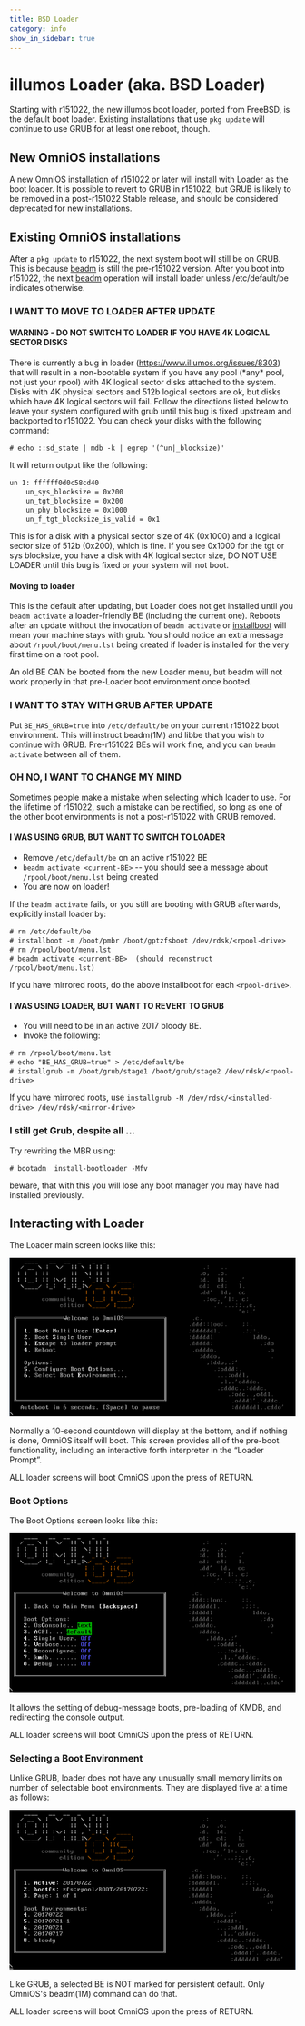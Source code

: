 ```yaml
---
title: BSD Loader
category: info
show_in_sidebar: true
---
```


illumos Loader (aka. BSD Loader)
==================================

Starting with r151022, the new illumos boot loader, ported from FreeBSD,
is the default boot loader. Existing installations that use `pkg update` will
continue to use GRUB for at least one reboot, though.

New OmniOS installations
------------------------

A new OmniOS installation of r151022 or later will install with Loader
as the boot loader. It is possible to revert to GRUB in r151022, but
GRUB is likely to be removed in a post-r151022 Stable release, and
should be considered deprecated for new installations.

Existing OmniOS installations
-----------------------------

After a `pkg update` to r151022, the next system boot will still be on
GRUB. This is because [beadm](http://illumos.org/man/1m/beadm) is still
the pre-r151022 version. After you boot into r151022, the next
[beadm](http://illumos.org/man/1m/beadm) operation will install loader
unless /etc/default/be indicates otherwise.

### I WANT TO MOVE TO LOADER AFTER UPDATE

#### WARNING - DO NOT SWITCH TO LOADER IF YOU HAVE 4K LOGICAL SECTOR DISKS

There is currently a bug in loader (https://www.illumos.org/issues/8303)
that will result in a non-bootable system if you have any pool (\*any\*
pool, not just your rpool) with 4K logical sector disks attached to the
system. Disks with 4K physical sectors and 512b logical sectors are ok,
but disks which have 4K logical sectors will fail. Follow the directions
listed below to leave your system configured with grub until this bug is
fixed upstream and backported to r151022. You can check your disks with the
following command:

```
# echo ::sd_state | mdb -k | egrep '(^un|_blocksize)'
```

It will return output like the following:

```
un 1: ffffff0d0c58cd40                                                          
    un_sys_blocksize = 0x200                                                    
    un_tgt_blocksize = 0x200                                                    
    un_phy_blocksize = 0x1000                                                   
    un_f_tgt_blocksize_is_valid = 0x1
```

This is for a disk with a physical sector size of 4K (0x1000) and a
logical sector size of 512b (0x200), which is fine. If you see 0x1000
for the tgt or sys blocksize, you have a disk with 4K logical sector
size, DO NOT USE LOADER until this bug is fixed or your system will not
boot.

#### Moving to loader

This is the default after updating, but Loader does not get installed
until you `beadm activate` a loader-friendly BE (including the current one). Reboots
after an update without the invocation of `beadm activate` or
[installboot](http://illumos.org/man/1m/installboot) will mean your
machine stays with grub. You should notice an extra message about `/rpool/boot/menu.lst` being
created if loader is installed for the very first time on a root pool.

An old BE CAN be booted from the new Loader menu, but beadm will not
work properly in that pre-Loader boot environment once booted.

### I WANT TO STAY WITH GRUB AFTER UPDATE

Put `BE_HAS_GRUB=true` into `/etc/default/be` on your current r151022 boot environment. This will instruct
beadm(1M) and libbe that you wish to continue with GRUB. Pre-r151022 BEs
will work fine, and you can `beadm activate` between all of them.

### OH NO, I WANT TO CHANGE MY MIND

Sometimes people make a mistake when selecting which loader to use. For
the lifetime of r151022, such a mistake can be rectified, so long as one
of the other boot environments is not a post-r151022 with GRUB removed.

#### I WAS USING GRUB, BUT WANT TO SWITCH TO LOADER

* Remove `/etc/default/be` on an active r151022 BE
* `beadm activate <current-BE>` -- you should see a message about `/rpool/boot/menu.lst` being created
* You are now on loader!

If the `beadm activate` fails, or you still are booting with GRUB afterwards, explicitly install loader by:

```
# rm /etc/default/be
# installboot -m /boot/pmbr /boot/gptzfsboot /dev/rdsk/<rpool-drive>
# rm /rpool/boot/menu.lst
# beadm activate <current-BE>  (should reconstruct /rpool/boot/menu.lst)
```

If you have mirrored roots, do the above installboot for each `<rpool-drive>`.

#### I WAS USING LOADER, BUT WANT TO REVERT TO GRUB

* You will need to be in an active 2017 bloody BE.
* Invoke the following:

```
# rm /rpool/boot/menu.lst
# echo "BE_HAS_GRUB=true" > /etc/default/be
# installgrub -m /boot/grub/stage1 /boot/grub/stage2 /dev/rdsk/<rpool-drive>
```

If you have mirrored roots, use `installgrub -M /dev/rdsk/<installed-drive> /dev/rdsk/<mirror-drive>`

### I still get Grub, despite all ...

Try rewriting the MBR using:

```console
# bootadm  install-bootloader -Mfv
```

beware, that with this you will lose any boot manager you may have had
installed previously.

Interacting with Loader
-----------------------

The Loader main screen looks like this:

![Main loader screen)](/assets/images/Loader.png)

Normally a 10-second countdown will display at the bottom, and if
nothing is done, OmniOS itself will boot. This screen provides all of
the pre-boot functionality, including an interactive forth interpreter
in the “Loader Prompt”.

ALL loader screens will boot OmniOS upon the press of RETURN.

### Boot Options

The Boot Options screen looks like this:

![Boot Options](/assets/images/BootOptions.png)

It allows the setting of debug-message boots, pre-loading of KMDB, and
redirecting the console output.

ALL loader screens will boot OmniOS upon the press of RETURN.

### Selecting a Boot Environment

Unlike GRUB, loader does not have any unusually small memory limits on
number of selectable boot environments. They are displayed five at a
time as follows:

![Selecting a Boot Environment](/assets/images/BootEnv.png)

Like GRUB, a selected BE is NOT marked for persistent default. Only
OmniOS's beadm(1M) command can do that.

ALL loader screens will boot OmniOS upon the press of RETURN.
